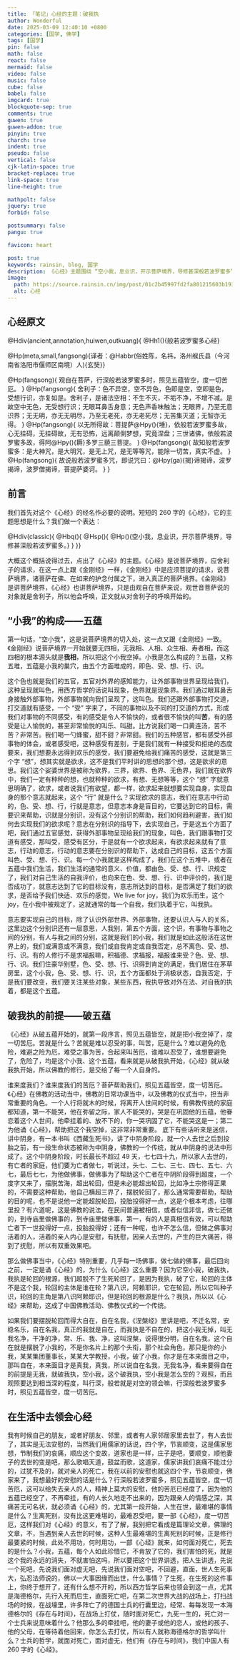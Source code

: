 ```yaml
---
title: 「笔记」心经的主题：破我执
author: Wonderful
date: 2025-03-09 12:40:10 +0800
categories: [国学, 佛学]
tags: [国学]
pin: false
math: false
react: false
mermaid: false
video: false
music: false
cube: false
babel: false
imgcard: true
blockquote-sep: true
comments: true
guwen: true
guwen-addon: true
pinyin: true
charch: true
indent: true
pseudo: false
vertical: false
cjk-latin-space: true
bracket-replace: true
link-space: true
line-height: true

mathpolt: false
jquery: true
forbid: false

postsummary: false
pangu: true

favicon: heart

post: true
keywords: rainsin, blog, 国学
description: 《心经》主题围绕 “空小我，息业识，开示菩萨境界，导修甚深般若波罗蜜多” 展开，借由观自在菩萨讲菩萨境界。小我由五蕴构成，五蕴涵盖感知、感受、欲求、意志、分别等方面，人们因执着五蕴形成我执。《心经》从破五蕴、我执切入，意在度苦厄，在佛教诸多活动、仪式中作用重大，能助人超脱轮回、抚慰心灵，于面对生死之事时可给人精神安慰。
image:
  path: https://source.rainsin.cn/img/post/01c2b45997fd2fa801215603b19339.webp
  alt: 心经
---
```


<style>
.heti--outkuang{
    border: 1px solid;
    padding: 1em;
}
</style>

## 心经原文

<div class="heti-box">
@Hdiv(ancient,annotation,huiwen,outkuang){
@Hh1(){般若波罗蜜多心经}

@Hp(meta,small,fangsong){译者：@Habbr(俗姓陈，名祎，洛州缑氏县（今河南省洛阳市偃师区南境）人){玄奘}}

@Hp(fangsong){
观自在菩萨，行深般若波罗蜜多时，照见五蕴皆空，度一切苦厄。
}
@Hp(fangsong){
舍利子：色不异空，空不异色，色即是空，空即是色，受想行识，亦复如是。舍利子，是诸法空相：不生不灭，不垢不净，不增不减。是故空中无色，无受想行识；无眼耳鼻舌身意；无色声香味触法；无眼界，乃至无意识界；无无明，亦无无明尽，乃至无老死，亦无老死尽；无苦集灭道；无智亦无得。
}
@Hp(fangsong){
以无所得故：菩提萨@Hpy(){埵}，依般若波罗蜜多故，心无挂碍，无挂碍故，无有恐怖，远离颠倒梦想，究竟涅盘；三世诸佛，依般若波罗蜜多故，得阿@Hpy(){耨}多罗三藐三菩提。
}
@Hp(fangsong){
故知般若波罗蜜多：是大神咒，是大明咒，是无上咒，是无等等咒，能除一切苦，真实不虚。
}
@Hp(fangsong){
故说般若波罗蜜多咒，即说咒曰：@Hpy(ga){揭}谛揭谛，波罗揭谛，波罗僧揭谛，菩提萨婆诃。
}
}
</div>

## 前言

我们首先对这个《心经》的经名作必要的说明。短短的 260 字的《心经》，它的主题思想是什么？我们做一个表达：

<div class="heti-box">
@Hdiv(classic){
@Hbq(){
@Hsp(){
@Hp(){空小我，息业识，开示菩萨境界，导修甚深般若波罗蜜多。}
}
}}
</div>

大概这个概括说得过去，点出了《心经》的主题。《心经》是说菩萨境界，应舍利子的请求，在这一点上跟《金刚经》一样，《金刚经》中是应须菩提的请求，说菩萨境界，诸菩萨在佛、在如来的护念付属之下，进入真正的菩萨境界。《金刚经》是讲菩萨境界，《心经》也讲菩萨境界，只是由观自在菩萨来说，观世音菩萨说的对象就是舍利子，所以他会呼唤，正文就从对舍利子的呼唤开始的。

## “小我”的构成——五蕴

第一句话，“空小我”，这是说菩萨境界的切入处，这一点又跟《金刚经》一致。《金刚经》说菩萨境界一开始就要无四相，无我相、人相、众生相、寿者相，而这四相的根本源头就是**我相**，所以把这个小我空掉。小我是怎么构成的？五蕴，又称五堆，五蕴是小我的巢穴，由五个方面堆成的，即色、受、想、行、识。

这个色也就是我们的五官，五官对外界的感知能力，让外部事物世界呈现给我们，这种呈现就叫色，用西方哲学的话说叫现象，色界就是现象界。我们通过眼耳鼻舌身接触外部事物，外部事物就向我们呈现了，这叫色。我们还跟外部事物打交道，打交道就有感受，一个 “受” 字来了，不同的事物以及不同的打交道的方式，形成我们对事物的不同感受，有的感受是令人不愉快的，或者很不愉快的叫**苦**，有的感受是让人愉悦的，甚至非常愉悦的叫乐、叫甜。比方说我们喝一口黄连汤，苦不苦？非常苦。我们喝一勺蜂蜜，甜不甜？非常甜。我们的五种感官，都有感受外部事物的体会，或者感受吧，这种感受有差别，于是我们就有一种接受和拒绝的态度要来，我们想要永远得到欢乐的感受，我们要避免给我们痛苦的感受，这就是第三个字 “想”，想其实就是欲求，这不是我们平时讲的思想的那个想，这是欲求的意思。我们这个娑婆世界是被称为欲界，三界，欲界、色界、无色界，我们就在欲界中，我们一定有种种的想，也就种种的欲求，有想、无想等等，这个 “想” 字就意思明确了，欲求，或者说我们有欲望，都一样，欲求起来就想要实现自身，实现自身的那个意志就起来，这个 “行” 就是什么？实现欲求的意志，我们在意志中行动的，色、受、想、行，行就是意志，但意志本身是盲目的，它要达到它的目标，需要识来帮助，识就是分别识，没有这个分别识的帮助，我们如何趋利避害，我们如何去实现我们的欲求呢？意志在分别识的指导下，去实现自己，于是这五个方面了吧，我们通过五官感觉，获得外部事物呈现给我们的现象，叫色，我们跟事物打交道有感受，那叫受，感受有区分，于是就有一个欲求起来，有欲求起来就有了意志，行动的意志，行动的意志要在分别识的帮助下，达成自己的目标，这五个方面叫色、受、想、行、识。每一个小我就是这样构成了，我们在这个五堆中，或者在五蕴中我们生活，我们生活的通常的意义、价值，都由色、受、想、行、识规定了，我们对自己生活的自我评价，也向来在色、受、想、行、识中评价的，我们是否成功了，就意志达到了它的目标没有，意志所达到的目标，是否满足了我们的欲求，是否给予我们快适、欢乐的感觉，We live for joy，我们为欢乐而生，这个 joy，在小我中被规定了，这就通常的每一个自我，我们执着于它，叫我执。

意志要实现自己的目标，除了认识外部世界、外部事物，还要认识人与人的关系，这里边这个分别识还有一层意思，人我别，第五个方面，这个识，有事物与事物之间的分别，有人与我之间的分别，这就是我们的小我，我们就是如此这般活在这世界上的，我们或满意或不满意，我们或自我肯定或自我否定，总不离色、受、想、行、识。有的人修行不是求福报嘛，积福德、求福报，福报谁来受？色、受、想、行、识。我们住豪华别墅，色、受、想、行、识得到肯定的满足，我们居住在茅草房里，这个小我，色、受、想、行、识，五个方面都处于消极状态，自我否定，于是我们要改变，我们要关注某些对象，某些东西，我执导致对外在法、对自我的执着，都是这个五蕴。

## 破我执的前提——破五蕴

《心经》从破五蕴开始的，就第一段序言，照见五蕴皆空，就是把小我空掉了，度一切苦厄。苦就是什么？苦就是难以忍受的事，叫苦，厄是什么？难以避免的危险，难避之险为厄，难受之事为苦，合起来叫苦厄，谁难以忍受了，谁想要避免了，危险了，均是这个小我、这个五蕴，看来就是从破我执开始，《心经》就从破我执开始，所以佛教的修行，是交给了每一个人自身的。

谁来度我们？谁来度我们的苦厄？菩萨帮助我们，照见五蕴皆空，度一切苦厄。《心经》在佛教的活动当中，佛教的日常功课当中，以及佛教的仪式当中，担当非常重要的角色。一个人行将就木的时候，将离开人世间的时候，有佛教传统的家庭都知道，第一不能哭，他在弥留之际，家人不能哭的，哭是在巩固他的五蕴，他眷恋着这个人世间，他牵挂着的、放不下的，你一哭巩固了它，不能哭这是一；第二为他诵《心经》，帮助把这个我空掉，这非常非常重要。
底下有些话听来是迷信，讲中阴身，有一本书叫《西藏生死书》，讲了中阴身阶段，就一个人去世之后到投胎之前，有一段生命状态被称为中阴身，佛教的一个传统，就从中阴身的说法中形成了。这个中阴身阶段，时长最长不超过 49 天，七七四十九，所以家人去世的，有亡者的家庭，他们要为亡者做七，听说过，头七、二七、三七、四七、五七、六七，最后七七，为他做佛事，做佛事为了帮助这个亡者在中阴阶段得到超度，一个度字又来了，摆脱苦海，超出轮回，但是未必能超出轮回，比如净土宗修得正果的，不需要这种帮助，他自己横超三界了，摆脱轮回了，那么通常需要帮助，帮助的目的呢，也不是说他一定能超脱轮回，投胎投得好一点，这是个根本考虑，往哪里投？有六道呢，这是佛教的说法，在民间普遍被相信，或者似信非信，做七还做的，到寺庙里做佛事的，到寺庙里做佛事，第一，有的人是真相信有效，可以帮助亡者下一世投得好一点，投胎投得好；还有一种呢，也许不怎么信，但做之佛事对活着的人，活着的亲人内心是安慰，有抚慰，因亲人去世的，产生的巨大痛苦，得到了抚慰，所以有双重效果吧。

那么做佛事当中，《心经》特别重要，几乎每一场佛事，做七做的佛事，最后回向之前，一定是诵《心经》的，为什么《心经》这么重要？因为它空小我，破我执，我执是轮回的根源，我们超脱不了生死轮回了，是因为我执，破了它，轮回的主体不是这个我，轮回的主体是谁在轮？第八识，阿赖耶识，它在轮回，所以它叫种子识，轮回的主角是第八识阿赖耶识，但是轮回的根源是什么？我执，所以以《心经》来帮助，这成了中国佛教活动、佛教仪式的一个传统。

如果我们要摆脱轮回而得大自在，自在名我，《涅槃经》里讲是吧，不迁名常，安稳名乐，自在名我，真正的我就是自在，而我执是不自在的，把这小我无掉，叫无我名净，干净的净，常、乐、我、净，这叫涅槃，说得很分明，自在名我，这个自在就是摆脱了小我的，不是你名片上的那个头衔，那个社会角色，那只是你的小我，某某集团董事长，某某大学教授，小我，破了小我，你才是在本来面目之中，那叫自在，本来面目才是真我，真我，所以说自在名我，无我名净，看来要得自在的前提是无我，就破我执，空小我，这个破我执，空小我是怎么空的？观照，而且观照要达到相当深的程度，叫行深，般若就是对空的领会嘛，行深般若波罗蜜多时，照见五蕴皆空，度一切苦厄。

## 在生活中去领会心经

我有时候自己的朋友，或者好朋友、邻里，或者有人家邻居家里去世了，有人去世了，其实是无法安慰的，当然我们用儒家的话说，四个字，节哀顺变，这是儒家思想，节制我们的哀痛，顺应这个变故，道家也是一样，庄子是吧，要顺变，顺他妻子的去世的变是吧，那么歌唱天道，鼓盆而歌，这道家，儒家讲我们哀痛不能过分的，过犹不及的，就对亲人的死亡，我在以前的安慰也就这四个字，节哀顺变，佛家来了，我想最好的安慰的话是什么？行深般若波罗蜜多，照见五蕴皆空，度一切苦厄，这可以给失去亲人的人，精神上莫大的安慰，他的苦厄已经度了，因为他的五蕴已经空了，不再牵挂，有的人长久地走不出来的，因为跟亲人的情感之深，其痛苦无可名状，就必须诵《心经》的，尤其第一段开始，人生在世，最难堪的事情是什么？生离死别，没有比这更难堪的，最难忍受吧，要一部《心经》，度一切苦厄，这样我们对《心经》的意义，有了了解，我别把它看成是篇理论文章，佛理的文章，不，当遇到亲人去世的时候，这种人生最难堪的生离死别的时候，正是修行最要紧的时候，此处不用功，何时用功，一部《心经》就来，如何面对死亡，死去的是什么？小我，五蕴，每个人如此珍惜它，不肯放了它的，我们害怕的死，就是这个我的永远的消失，不就害怕这吗，所以要把这个世界讲透，把人生讲透，先说一个死吧，先说我们面对虚无吧，先说我们面对空吧，不回避，直面，世人生死事大，弘忍法师说的，佛以一大事因缘而出世，什么事情？了生死，在生死的这件事上，你终于想开了，还有什么想不开的，所以西方哲学后来也领会到这一点，尤其是海德格尔，先行入死而后生，直面死亡吧，在第二次世界大战的战场上，打扫战场的时候，在战壕里，许多阵亡了的德国士兵的行囊里边，经常、每每发现一本海德格尔的《存在与时间》，在战场上打仗，随时面对死亡，九死一生的，死亡对一个士兵来说意味着什么？他那么多的牵挂吧，他的妻子或他的恋人，或他的孩子、他的父母，在等待着他回来，你怎么去打仗，所以有人就称海德格尔的哲学叫什么？士兵的哲学，就面对死亡，面对虚无，他们有《存在与时间》，我们中国人有 260 字的《心经》。
